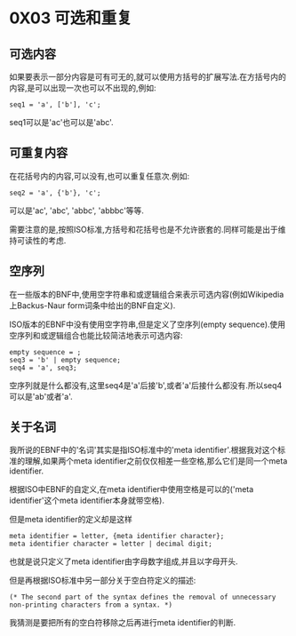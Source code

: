 # 0X03 可选和重复

## 可选内容

如果要表示一部分内容是可有可无的,就可以使用方括号的扩展写法.在方括号内的内容,是可以出现一次也可以不出现的,例如:

```EBNF
seq1 = 'a', ['b'], 'c';
```

seq1可以是'ac'也可以是'abc'.

## 可重复内容

在花括号内的内容,可以没有,也可以重复任意次.例如:

```EBNF
seq2 = 'a', {'b'}, 'c';
```

可以是'ac', 'abc', 'abbc', 'abbbc'等等.

需要注意的是,按照ISO标准,方括号和花括号也是不允许嵌套的.同样可能是出于维持可读性的考虑.

## 空序列

在一些版本的BNF中,使用空字符串和或逻辑组合来表示可选内容(例如Wikipedia上Backus-Naur form词条中给出的BNF自定义).

ISO版本的EBNF中没有使用空字符串,但是定义了空序列(empty sequence).使用空序列和或逻辑组合也能比较简洁地表示可选内容:

```EBNF
empty sequence = ;
seq3 = 'b' | empty sequence;
seq4 = 'a', seq3;
```

空序列就是什么都没有,这里seq4是'a'后接'b',或者'a'后接什么都没有.所以seq4可以是'ab'或者'a'.

## 关于名词

我所说的EBNF中的'名词'其实是指ISO标准中的'meta identifier'.根据我对这个标准的理解,如果两个meta identifier之前仅仅相差一些空格,那么它们是同一个meta identifier.

根据ISO中EBNF的自定义,在meta identifier中使用空格是可以的('meta identifier'这个meta identifier本身就带空格).

但是meta identifier的定义却是这样

```EBNF
meta identifier = letter, {meta identifier character};
meta identifier character = letter | decimal digit;
```

也就是说只定义了meta identifier由字母数字组成,并且以字母开头.

但是再根据ISO标准中另一部分关于空白符定义的描述:

```EBNF
(* The second part of the syntax defines the removal of unnecessary non-printing characters from a syntax. *)
```

我猜测是要把所有的空白符移除之后再进行meta identifier的判断.